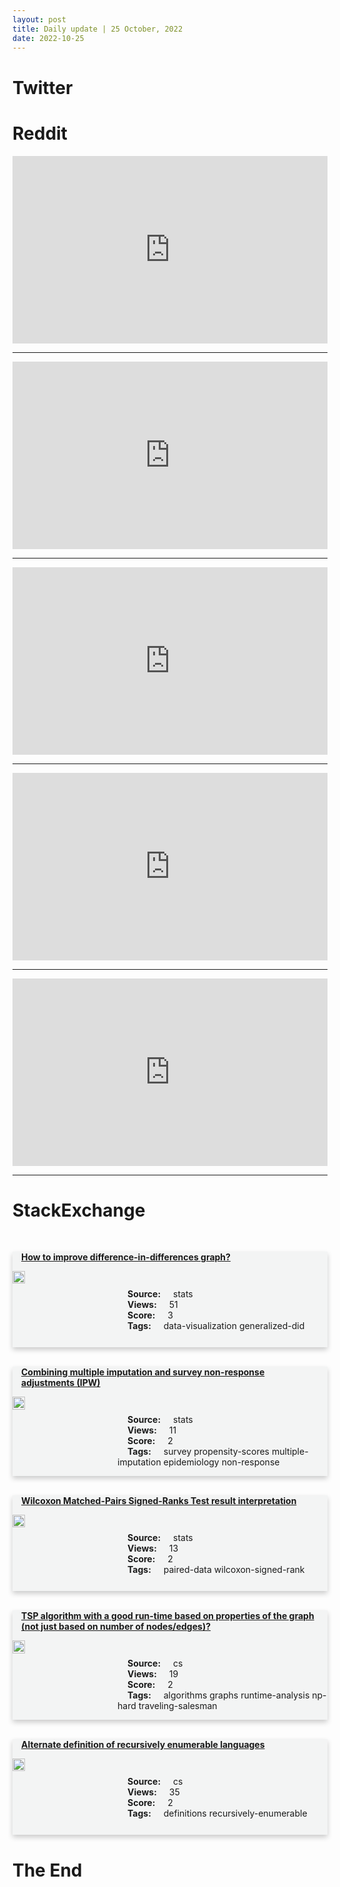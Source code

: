 ```yaml
---
layout: post
title: Daily update | 25 October, 2022
date: 2022-10-25
---
```


<script async src="https://platform.twitter.com/widgets.js" charset="utf-8"></script>


<script src='https://storage.ko-fi.com/cdn/scripts/overlay-widget.js'></script>
<script>
  kofiWidgetOverlay.draw('themldojo', {
    'type': 'floating-chat',
    'floating-chat.donateButton.text': 'Support me',
    'floating-chat.donateButton.background-color': '#f45d22',
    'floating-chat.donateButton.text-color': '#fff'
  });
</script>

# Twitter 

<blockquote class="twitter-tweet"><a href="https://twitter.com/ValaAfshar/status/1584495208237961216"></a></blockquote>

<blockquote class="twitter-tweet"><a href="https://twitter.com/TansuYegen/status/1584430566908514304"></a></blockquote>

<blockquote class="twitter-tweet"><a href="https://twitter.com/danilic/status/1584631219655884801"></a></blockquote>

<blockquote class="twitter-tweet"><a href="https://twitter.com/globalaisummit/status/1584530621933576193"></a></blockquote>

<blockquote class="twitter-tweet"><a href="https://twitter.com/EmilyGorcenski/status/1584679449806524416"></a></blockquote>

<blockquote class="twitter-tweet"><a href="https://twitter.com/huggingface/status/1584619205244002304"></a></blockquote>

<blockquote class="twitter-tweet"><a href="https://twitter.com/MetaAI/status/1584530147608125440"></a></blockquote>

<blockquote class="twitter-tweet"><a href="https://twitter.com/TensorFlow/status/1584584476998258704"></a></blockquote>

<blockquote class="twitter-tweet"><a href="https://twitter.com/DeepLearningAI_/status/1584560349277454336"></a></blockquote>

<blockquote class="twitter-tweet"><a href="https://twitter.com/stanfordnlp/status/1584636038969958403"></a></blockquote>

# Reddit 

<iframe id="reddit-embed" src="https://www.redditmedia.com/r/datascience/comments/ycgmbu/data_oil?ref_source=embed&amp;ref=share&amp;embed=true" sandbox="allow-scripts allow-same-origin allow-popups" style="border: none;" height="300" width="100%" scrolling="yes"></iframe>
<hr style="width:100%;text-align:left;margin-left:0">
<iframe id="reddit-embed" src="https://www.redditmedia.com/r/dataengineering/comments/ycbwv0/what_do_you_consider_advanced_sql?ref_source=embed&amp;ref=share&amp;embed=true" sandbox="allow-scripts allow-same-origin allow-popups" style="border: none;" height="300" width="100%" scrolling="yes"></iframe>
<hr style="width:100%;text-align:left;margin-left:0">
<iframe id="reddit-embed" src="https://www.redditmedia.com/r/datascience/comments/yc0bba/as_a_data_scientist_how_often_have_you_been_asked?ref_source=embed&amp;ref=share&amp;embed=true" sandbox="allow-scripts allow-same-origin allow-popups" style="border: none;" height="300" width="100%" scrolling="yes"></iframe>
<hr style="width:100%;text-align:left;margin-left:0">
<iframe id="reddit-embed" src="https://www.redditmedia.com/r/MachineLearning/comments/ycipui/r_large_language_models_can_selfimprove?ref_source=embed&amp;ref=share&amp;embed=true" sandbox="allow-scripts allow-same-origin allow-popups" style="border: none;" height="300" width="100%" scrolling="yes"></iframe>
<hr style="width:100%;text-align:left;margin-left:0">
<iframe id="reddit-embed" src="https://www.redditmedia.com/r/MachineLearning/comments/ycafzv/p_interactive_segmentation_to_improve_10_times?ref_source=embed&amp;ref=share&amp;embed=true" sandbox="allow-scripts allow-same-origin allow-popups" style="border: none;" height="300" width="100%" scrolling="yes"></iframe>
<hr style="width:100%;text-align:left;margin-left:0">

<style>
.card {
box-shadow: 0 4px 8px 0 rgba(0,0,0,0.2);
transition: 0.3s;
width: 100%;
background-color: #F3F4F4;
}
p{
    margin-left:  3em;
    padding-top: 1em;
}
.part2{
    display: grid;
    grid-template-columns: 1fr 3fr;
}
h4{
    margin: 1em;
}

.card:hover {
box-shadow: 0 8px 16px 0 rgba(0,0,0,0.2);
}
b {
padding: 2px 16px;
}
</style>
  
# StackExchange 


  <br>
  <div class="card">
  <h4><a href='https://stats.stackexchange.com/questions/593405/how-to-improve-difference-in-differences-graph'>How to improve difference-in-differences graph?</a></h4> 
  <div class="part2">
      <img src="https://cdn.sstatic.net/Sites/stats/Img/apple-touch-icon@2.png?v=344f57aa10cc" alt="Img missing!" style="width:40%">
      <p><b>Source:</b> stats<br><b>Views:</b> 51<br><b>Score:</b> 3<br><b>Tags:</b> <span class="badge badge-dark">data-visualization</span> <span class="badge badge-dark">generalized-did</span></p> 
  </div>
  </div>
      
  <br>
  <div class="card">
  <h4><a href='https://stats.stackexchange.com/questions/593422/combining-multiple-imputation-and-survey-non-response-adjustments-ipw'>Combining multiple imputation and survey non-response adjustments (IPW)</a></h4> 
  <div class="part2">
      <img src="https://cdn.sstatic.net/Sites/stats/Img/apple-touch-icon@2.png?v=344f57aa10cc" alt="Img missing!" style="width:40%">
      <p><b>Source:</b> stats<br><b>Views:</b> 11<br><b>Score:</b> 2<br><b>Tags:</b> <span class="badge badge-dark">survey</span> <span class="badge badge-dark">propensity-scores</span> <span class="badge badge-dark">multiple-imputation</span> <span class="badge badge-dark">epidemiology</span> <span class="badge badge-dark">non-response</span></p> 
  </div>
  </div>
      
  <br>
  <div class="card">
  <h4><a href='https://stats.stackexchange.com/questions/593417/wilcoxon-matched-pairs-signed-ranks-test-result-interpretation'>Wilcoxon Matched-Pairs Signed-Ranks Test result interpretation</a></h4> 
  <div class="part2">
      <img src="https://cdn.sstatic.net/Sites/stats/Img/apple-touch-icon@2.png?v=344f57aa10cc" alt="Img missing!" style="width:40%">
      <p><b>Source:</b> stats<br><b>Views:</b> 13<br><b>Score:</b> 2<br><b>Tags:</b> <span class="badge badge-dark">paired-data</span> <span class="badge badge-dark">wilcoxon-signed-rank</span></p> 
  </div>
  </div>
      
  <br>
  <div class="card">
  <h4><a href='https://cs.stackexchange.com/questions/154897/tsp-algorithm-with-a-good-run-time-based-on-properties-of-the-graph-not-just-ba'>TSP algorithm with a good run-time based on properties of the graph (not just based on number of nodes/edges)?</a></h4> 
  <div class="part2">
      <img src="https://cdn.sstatic.net/Sites/cs/Img/apple-touch-icon@2.png?v=324a3e0c2b03" alt="Img missing!" style="width:40%">
      <p><b>Source:</b> cs<br><b>Views:</b> 19<br><b>Score:</b> 2<br><b>Tags:</b> <span class="badge badge-dark">algorithms</span> <span class="badge badge-dark">graphs</span> <span class="badge badge-dark">runtime-analysis</span> <span class="badge badge-dark">np-hard</span> <span class="badge badge-dark">traveling-salesman</span></p> 
  </div>
  </div>
      
  <br>
  <div class="card">
  <h4><a href='https://cs.stackexchange.com/questions/154894/alternate-definition-of-recursively-enumerable-languages'>Alternate definition of recursively enumerable languages</a></h4> 
  <div class="part2">
      <img src="https://cdn.sstatic.net/Sites/cs/Img/apple-touch-icon@2.png?v=324a3e0c2b03" alt="Img missing!" style="width:40%">
      <p><b>Source:</b> cs<br><b>Views:</b> 35<br><b>Score:</b> 2<br><b>Tags:</b> <span class="badge badge-dark">definitions</span> <span class="badge badge-dark">recursively-enumerable</span></p> 
  </div>
  </div>
      
# The End